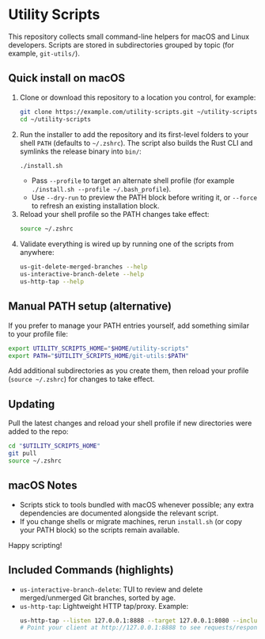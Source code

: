 # Utility Scripts

This repository collects small command-line helpers for macOS and Linux developers. Scripts are stored in subdirectories grouped by topic (for example, `git-utils/`).

## Quick install on macOS

1. Clone or download this repository to a location you control, for example:
   ```bash
   git clone https://example.com/utility-scripts.git ~/utility-scripts
   cd ~/utility-scripts
   ```
2. Run the installer to add the repository and its first-level folders to your shell `PATH` (defaults to `~/.zshrc`). The script also builds the Rust CLI and symlinks the release binary into `bin/`:
   ```bash
   ./install.sh
   ```
   - Pass `--profile` to target an alternate shell profile (for example `./install.sh --profile ~/.bash_profile`).
   - Use `--dry-run` to preview the PATH block before writing it, or `--force` to refresh an existing installation block.
3. Reload your shell profile so the PATH changes take effect:
   ```bash
   source ~/.zshrc
   ```
4. Validate everything is wired up by running one of the scripts from anywhere:
   ```bash
   us-git-delete-merged-branches --help
   us-interactive-branch-delete --help
   us-http-tap --help
   ```

## Manual PATH setup (alternative)

If you prefer to manage your PATH entries yourself, add something similar to your profile file:
```bash
export UTILITY_SCRIPTS_HOME="$HOME/utility-scripts"
export PATH="$UTILITY_SCRIPTS_HOME/git-utils:$PATH"
```
Add additional subdirectories as you create them, then reload your profile (`source ~/.zshrc`) for changes to take effect.

## Updating

Pull the latest changes and reload your shell profile if new directories were added to the repo:
```bash
cd "$UTILITY_SCRIPTS_HOME"
git pull
source ~/.zshrc
```

## macOS Notes

- Scripts stick to tools bundled with macOS whenever possible; any extra dependencies are documented alongside the relevant script.
- If you change shells or migrate machines, rerun `install.sh` (or copy your PATH block) so the scripts remain available.

Happy scripting!

## Included Commands (highlights)

- `us-interactive-branch-delete`: TUI to review and delete merged/unmerged Git branches, sorted by age.
- `us-http-tap`: Lightweight HTTP tap/proxy. Example:
  ```bash
  us-http-tap --listen 127.0.0.1:8888 --target 127.0.0.1:8080 --include-bodies
  # Point your client at http://127.0.0.1:8888 to see requests/responses
  ```
